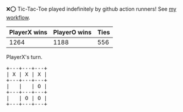 :x::o: Tic-Tac-Toe played indefinitely by github action runners! See [my workflow](.github/workflows/play.yaml).

|PlayerX wins|PlayerO wins|Ties|
|-|-|-|
|1264|1188|556|

PlayerX's turn.

<pre>
+---+---+---+
| X | X | X |
+---+---+---+
|   |   | O |
+---+---+---+
|   | O | O |
+---+---+---+
</pre>